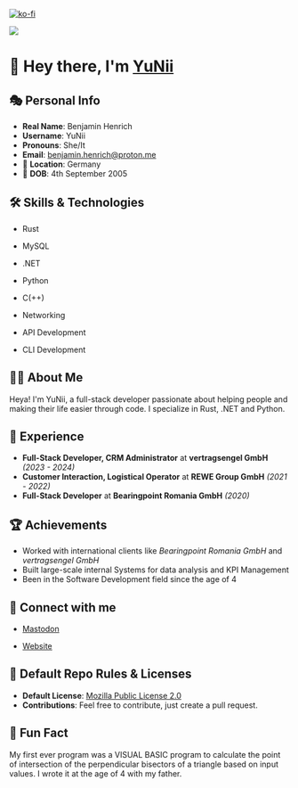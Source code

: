 [![ko-fi](https://ko-fi.com/img/githubbutton_sm.svg)](https://ko-fi.com/O4O5Q3ABB)

![](https://komarev.com/ghpvc/?username=bhenrich&color=green&style=for-the-badge)

# 👋 Hey there, I'm [YuNii](https://github.com/bhenrich)

## 🎭 Personal Info

- **Real Name**: Benjamin Henrich
- **Username**: YuNii
- **Pronouns**: She/It
- **Email**: benjamin.henrich@proton.me
- 📍 **Location**: Germany
- 🎂 **DOB**: 4th September 2005
  
## 🛠 Skills & Technologies
- Rust





- MySQL
- .NET
- Python
- C(++)
- Networking
- API Development
- CLI Development

## 👨‍💻 About Me

Heya! I'm YuNii, a full-stack developer passionate about helping people and making their life easier through code. I specialize in Rust, .NET and Python.

## 💼 Experience

- **Full-Stack Developer, CRM Administrator** at **vertragsengel GmbH** _(2023 - 2024)_
- **Customer Interaction, Logistical Operator** at **REWE Group GmbH** _(2021 - 2022)_
- **Full-Stack Developer** at **Bearingpoint Romania GmbH** _(2020)_

## 🏆 Achievements

- Worked with international clients like *Bearingpoint Romania GmbH* and *vertragsengel GmbH*
- Built large-scale internal Systems for data analysis and KPI Management
- Been in the Software Development field since the age of 4

## 🔗 Connect with me

- [Mastodon](https://mastodon.social/@yunii@woem.men)

- [Website](https://yunii.net)
  
## 📜 Default Repo Rules & Licenses

- **Default License**: [Mozilla Public License 2.0](https://choosealicense.com/licenses/mpl-2.0/)
- **Contributions**: Feel free to contribute, just create a pull request.
  
## 🎉 Fun Fact

My first ever program was a VISUAL BASIC program to calculate the point of intersection of the perpendicular bisectors of a triangle based on input values. I wrote it at the age of 4 with my father.

